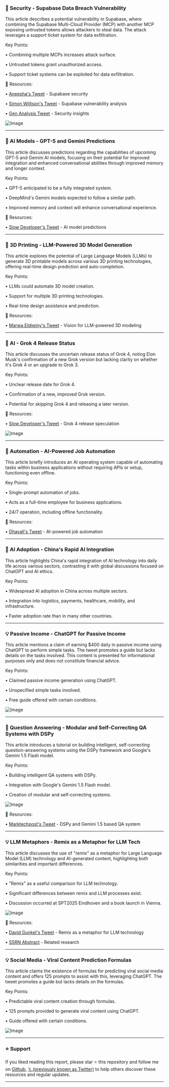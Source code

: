 ### 🤖 Security - Supabase Data Breach Vulnerability

This article describes a potential vulnerability in Supabase, where combining the Supabase Multi-Cloud Provider (MCP) with another MCP exposing untrusted tokens allows attackers to steal data.  The attack leverages a support ticket system for data exfiltration.

Key Points:

• Combining multiple MCPs increases attack surface.


• Untrusted tokens grant unauthorized access.


• Support ticket systems can be exploited for data exfiltration.



🔗 Resources:

• [Aneesha's Tweet](https://x.com/aneesha) - Supabase security


• [Simon Willison's Tweet](https://x.com/simonw/status/1941674715720057258) -  Supabase vulnerability analysis


• [Gen Analysis Tweet](https://x.com/gen_analysis/status/1937590887191839140) - Security insights


![Image](https://pbs.twimg.com/media/GuOzSEfb0AAvYY4?format=jpg&name=small)


---

### 🤖 AI Models - GPT-5 and Gemini Predictions

This article discusses predictions regarding the capabilities of upcoming GPT-5 and Gemini AI models, focusing on their potential for improved integration and enhanced conversational abilities through improved memory and longer context.

Key Points:

• GPT-5 anticipated to be a fully integrated system.


• DeepMind's Gemini models expected to follow a similar path.


• Improved memory and context will enhance conversational experience.



🔗 Resources:

• [Slow Developer's Tweet](https://x.com/slow_developer/status/1941644512138494309) - AI model predictions


---

### 🚀 3D Printing - LLM-Powered 3D Model Generation

This article explores the potential of Large Language Models (LLMs) to generate 3D printable models across various 3D printing technologies, offering real-time design prediction and auto-completion.


Key Points:

• LLMs could automate 3D model creation.


• Support for multiple 3D printing technologies.


• Real-time design assistance and prediction.



🔗 Resources:

• [Marwa Eldiwiny's Tweet](https://x.com/MarwaEldiwiny/status/1941765214950539281) - Vision for LLM-powered 3D modeling


---

### 🤖 AI - Grok 4 Release Status

This article discusses the uncertain release status of Grok 4, noting Elon Musk's confirmation of a new Grok version but lacking clarity on whether it's Grok 4 or an upgrade to Grok 3.


Key Points:

• Unclear release date for Grok 4.


• Confirmation of a new, improved Grok version.


• Potential for skipping Grok 4 and releasing a later version.



🔗 Resources:

• [Slow Developer's Tweet](https://x.com/slow_developer/status/1941605505325277604) - Grok 4 release speculation


![Image](https://pbs.twimg.com/media/GvGnU0oWoAASxP6?format=jpg&name=small)


---

### 🚀 Automation - AI-Powered Job Automation

This article briefly introduces an AI operating system capable of automating tasks within business applications without requiring APIs or setup, functioning even offline.

Key Points:

• Single-prompt automation of jobs.


• Acts as a full-time employee for business applications.


• 24/7 operation, including offline functionality.



🔗 Resources:

• [Dhavall's Tweet](https://x.com/heyDhavall/status/1940683281688940645) - AI-powered job automation


---

### 🤖 AI Adoption - China's Rapid AI Integration

This article highlights China's rapid integration of AI technology into daily life across various sectors, contrasting it with global discussions focused on ChatGPT and AI ethics.

Key Points:

• Widespread AI adoption in China across multiple sectors.


• Integration into logistics, payments, healthcare, mobility, and infrastructure.


• Faster adoption rate than in many other countries.


---

### 💡 Passive Income - ChatGPT for Passive Income

This article mentions a claim of earning $400 daily in passive income using ChatGPT to perform simple tasks.  The tweet promotes a guide but lacks details on the tasks involved.  This content is presented for informational purposes only and does not constitute financial advice.


Key Points:

• Claimed passive income generation using ChatGPT.


• Unspecified simple tasks involved.


• Free guide offered with certain conditions.



![Image](https://pbs.twimg.com/media/GvGf0BaaAAITFNF?format=jpg&name=small)


---

### 🤖 Question Answering - Modular and Self-Correcting QA Systems with DSPy

This article introduces a tutorial on building intelligent, self-correcting question-answering systems using the DSPy framework and Google's Gemini 1.5 Flash model.


Key Points:

• Building intelligent QA systems with DSPy.


• Integration with Google's Gemini 1.5 Flash model.


• Creation of modular and self-correcting systems.



![Image](https://pbs.twimg.com/media/GvJ_PYzbcAAJj67?format=jpg&name=small)

🔗 Resources:

• [Marktechpost's Tweet](https://x.com/Marktechpost/status/1941754407604900223) - DSPy and Gemini 1.5 based QA system


---

### 💡 LLM Metaphors - Remix as a Metaphor for LLM Tech

This article discusses the use of "remix" as a metaphor for Large Language Model (LLM) technology and AI-generated content, highlighting both similarities and important differences.

Key Points:

• "Remix" as a useful comparison for LLM technology.


• Significant differences between remix and LLM processes exist.


• Discussion occurred at SPT2025 Eindhoven and a book launch in Vienna.



![Image](https://pbs.twimg.com/media/GvJ-7E-XQAAuynl?format=jpg&name=small)

🔗 Resources:

• [David Gunkel's Tweet](https://x.com/David_Gunkel/status/1941754216244011242) - Remix as a metaphor for LLM technology


• [SSRN Abstract](https://ssrn.com/abstract=4860325) -  Related research


---

### 💡 Social Media - Viral Content Prediction Formulas

This article claims the existence of formulas for predicting viral social media content and offers 125 prompts to assist with this, leveraging ChatGPT.  The tweet promotes a guide but lacks details on the formulas.


Key Points:

• Predictable viral content creation through formulas.


• 125 prompts provided to generate viral content using ChatGPT.


• Guide offered with certain conditions.



![Image](https://pbs.twimg.com/media/GvJ-_GiWgAAymBq?format=jpg&name=small)


---

### ⭐️ Support

If you liked reading this report, please star ⭐️ this repository and follow me on [Github](https://github.com/Drix10), [𝕏 (previously known as Twitter)](https://x.com/DRIX_10_) to help others discover these resources and regular updates.

---
